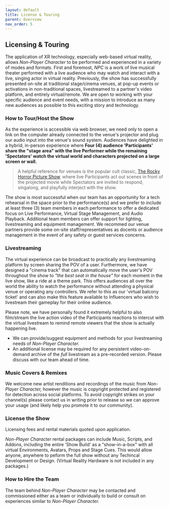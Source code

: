 ```yaml
---
layout: default
title: License & Touring
parent: Overview
nav_order: 5
---
```


## Licensing & Touring
The application of XR technology, especially web-based virtual reality, allows *Non-Player Character* to be performed and experienced in a variety of modes and formats. First and foremost, *NPC* is a work of live musical theater performed with a live audience who may watch and interact with a live, singing actor in virtual reality. Previously, the show has successfully presented on-site at traditional stage/cinema venues, at pop-up events or activations in non-traditional spaces, livestreamed to a partner's video platform, and entirely virtual/remote. We are open to working with your specific audience and event needs, with a mission to introduce as many new audiences as possible to this exciting story and technology.

### How to Tour/Host the Show
As the experience is accessible via web browser, we need only to open a link on the computer already connected to the venue's projector and plug our audio input into the venue's sound system. Audiences have delighted in a hybrid, in-person experience where **Four (4) audience 'Participants' share the "stage area" with the live Performer while the remaining 'Spectators' watch the virtual world and characters projected on a large screen or wall.**

> A helpful reference for venues is the popular cult classic, [The Rocky Horror Picture Show](https://pamplinmedia.com/images/artimg/00003711099244-0640.jpg), where live Participants act out scenes in front of the projected movie while Spectators are invited to respond, singalong, and playfully interject with the show.

The show is most successful when our team has an opportunity for a tech rehearsal in the space prior to the performance(s) and we prefer to include at least three (3) team members in each performance to offer a dedicated focus on Live Performance, Virtual Stage Management, and Audio Playback. Additional team members can offer support for lighting, livestreaming and equipment management. We recommed our venue partners provide some on-site staff/representatives as docents or audience management in the event of any safety or guest services concerns.


### Livestreaming
The virtual experience can be broadcast to practically any livestreaming platform by screen sharing the POV of a user. Furthermore, we have designed a "cinema track" that can automatically move the user's POV throughout the show to *"the best seat in the house"* for each moment in the live show, like a ride at a theme park. This offers audiences all over the world the ability to watch the performance without attending a physical venue or operating any controllers. We refer to this as our 'virtual balcony ticket' and can also make this feature available to Influencers who wish to livestream their gameplay for their online audience. 

Please note, we have personally found it extremely helpful to also film/stream the live action video of the Participants reactions to intercut with the virtual livestream to remind remote viewers that the show is actually happening live. 

* We can provide/suggest equipment and methods for your livestreaming needs of *Non-Player Character.* 
* An additional license may be required for any persistent video-on-demand archive of the *full* livestream as a pre-recorded version. Please discuss with our team ahead of time.

### Music Covers & Remixes 
We welcome new artist renditions and recordings of the music from *Non-Player Character,* however the music is copyright protected and registered for detection across social platforms. To avoid copyright strikes on your channel(s) please contact us in writing prior to release so we can approve your usage (and likely help you promote it to our community).

### License the Show
Licensing fees and rental materials quoted upon application. 

*Non-Player Character* rental packages can include Music, Scripts, and Addons, including the entire 'Show Build' as a "show-in-a-box" with all virtual Environments, Avatars, Props and Stage Cues. This would allow anyone, anywhere to peform the full show without any Techincal Development or Design. (Virtual Reality Hardware is not included in any packages.)

### How to Hire the Team
The team behind *Non-Player Character* may be contacted and commissioned either as a team or individually to build or consult on experiences similar to *Non-Player Character.*
